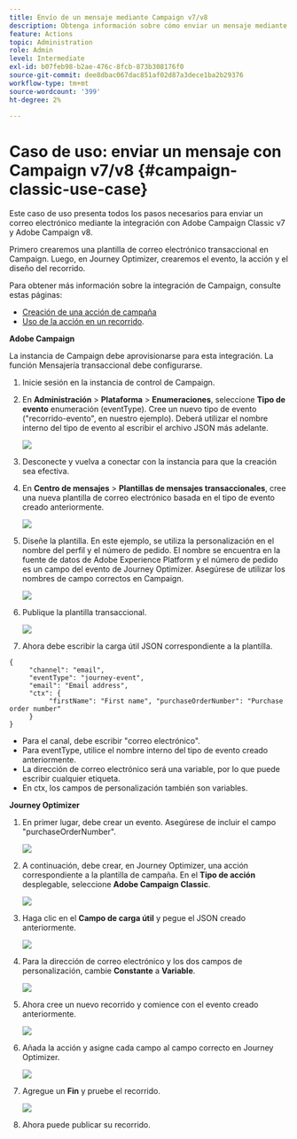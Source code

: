 ```yaml
---
title: Envío de un mensaje mediante Campaign v7/v8
description: Obtenga información sobre cómo enviar un mensaje mediante Campaign v7/v8
feature: Actions
topic: Administration
role: Admin
level: Intermediate
exl-id: b07feb98-b2ae-476c-8fcb-873b308176f0
source-git-commit: dee8dbac067dac851af02d87a3dece1ba2b29376
workflow-type: tm+mt
source-wordcount: '399'
ht-degree: 2%

---
```


# Caso de uso: enviar un mensaje con Campaign v7/v8 {#campaign-classic-use-case}

Este caso de uso presenta todos los pasos necesarios para enviar un correo electrónico mediante la integración con Adobe Campaign Classic v7 y Adobe Campaign v8.

Primero crearemos una plantilla de correo electrónico transaccional en Campaign. Luego, en Journey Optimizer, crearemos el evento, la acción y el diseño del recorrido.

Para obtener más información sobre la integración de Campaign, consulte estas páginas:

* [Creación de una acción de campaña](../action/acc-action.md)
* [Uso de la acción en un recorrido](../building-journeys/using-adobe-campaign-classic.md).

**Adobe Campaign**

La instancia de Campaign debe aprovisionarse para esta integración. La función Mensajería transaccional debe configurarse.

1. Inicie sesión en la instancia de control de Campaign.

1. En **Administración** > **Plataforma** > **Enumeraciones**, seleccione **Tipo de evento** enumeración (eventType). Cree un nuevo tipo de evento (&quot;recorrido-evento&quot;, en nuestro ejemplo). Deberá utilizar el nombre interno del tipo de evento al escribir el archivo JSON más adelante.

   ![](assets/accintegration-uc-1.png)

1. Desconecte y vuelva a conectar con la instancia para que la creación sea efectiva.

1. En **Centro de mensajes** > **Plantillas de mensajes transaccionales**, cree una nueva plantilla de correo electrónico basada en el tipo de evento creado anteriormente.

   ![](assets/accintegration-uc-2.png)

1. Diseñe la plantilla. En este ejemplo, se utiliza la personalización en el nombre del perfil y el número de pedido. El nombre se encuentra en la fuente de datos de Adobe Experience Platform y el número de pedido es un campo del evento de Journey Optimizer. Asegúrese de utilizar los nombres de campo correctos en Campaign.

   ![](assets/accintegration-uc-3.png)

1. Publique la plantilla transaccional.

   ![](assets/accintegration-uc-4.png)

1. Ahora debe escribir la carga útil JSON correspondiente a la plantilla.

```
{
     "channel": "email",
     "eventType": "journey-event",
     "email": "Email address",
     "ctx": {
          "firstName": "First name", "purchaseOrderNumber": "Purchase order number"
     }
}
```

* Para el canal, debe escribir &quot;correo electrónico&quot;.
* Para eventType, utilice el nombre interno del tipo de evento creado anteriormente.
* La dirección de correo electrónico será una variable, por lo que puede escribir cualquier etiqueta.
* En ctx, los campos de personalización también son variables.

**Journey Optimizer**

1. En primer lugar, debe crear un evento. Asegúrese de incluir el campo &quot;purchaseOrderNumber&quot;.

   ![](assets/accintegration-uc-5.png)

1. A continuación, debe crear, en Journey Optimizer, una acción correspondiente a la plantilla de campaña. En el **Tipo de acción** desplegable, seleccione **Adobe Campaign Classic**.

   ![](assets/accintegration-uc-6.png)

1. Haga clic en el **Campo de carga útil** y pegue el JSON creado anteriormente.

   ![](assets/accintegration-uc-7.png)

1. Para la dirección de correo electrónico y los dos campos de personalización, cambie **Constante** a **Variable**.

   ![](assets/accintegration-uc-8.png)

1. Ahora cree un nuevo recorrido y comience con el evento creado anteriormente.

   ![](assets/accintegration-uc-9.png)

1. Añada la acción y asigne cada campo al campo correcto en Journey Optimizer.

   ![](assets/accintegration-uc-10.png)

1. Agregue un **Fin** y pruebe el recorrido.

   ![](assets/accintegration-uc-11.png)

1. Ahora puede publicar su recorrido.
